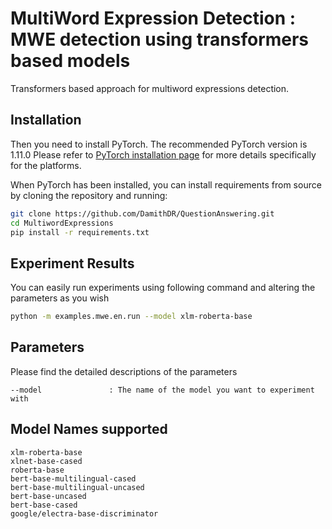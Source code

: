 
# MultiWord Expression Detection : MWE detection using transformers based models
Transformers based approach for multiword expressions detection.

## Installation
Then you need to install PyTorch. The recommended PyTorch version is 1.11.0
Please refer to [PyTorch installation page](https://pytorch.org/get-started/locally/#start-locally) for more details specifically for the platforms.

When PyTorch has been installed, you can install requirements from source by cloning the repository and running:

```bash
git clone https://github.com/DamithDR/QuestionAnswering.git
cd MultiwordExpressions
pip install -r requirements.txt
```

## Experiment Results
You can easily run experiments using following command and altering the parameters as you wish

```bash
python -m examples.mwe.en.run --model xlm-roberta-base
```

## Parameters
Please find the detailed descriptions of the parameters
```text
--model               : The name of the model you want to experiment with
```

## Model Names supported
```text
xlm-roberta-base
xlnet-base-cased
roberta-base
bert-base-multilingual-cased
bert-base-multilingual-uncased
bert-base-uncased
bert-base-cased
google/electra-base-discriminator
```


